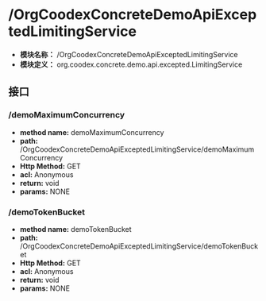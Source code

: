 # /OrgCoodexConcreteDemoApiExceptedLimitingService

* **模块名称：** /OrgCoodexConcreteDemoApiExceptedLimitingService
* **模块定义：** org.coodex.concrete.demo.api.excepted.LimitingService




## 接口
### <span id="m1">/demoMaximumConcurrency</span>




* **method name:** demoMaximumConcurrency
* **path:** /OrgCoodexConcreteDemoApiExceptedLimitingService/demoMaximumConcurrency
* **Http Method:** GET
* **acl:** Anonymous
* **return:** void
* **params:** NONE



### <span id="m2">/demoTokenBucket</span>




* **method name:** demoTokenBucket
* **path:** /OrgCoodexConcreteDemoApiExceptedLimitingService/demoTokenBucket
* **Http Method:** GET
* **acl:** Anonymous
* **return:** void
* **params:** NONE



